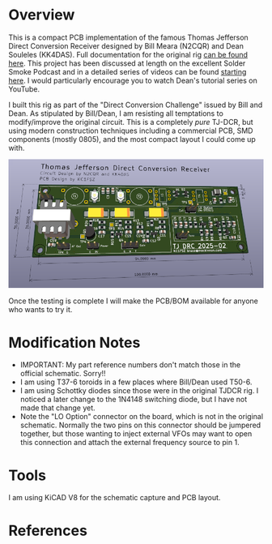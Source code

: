 Overview
========

This is a compact PCB implementation of the famous Thomas Jefferson Direct Conversion Receiver
designed by Bill Meara (N2CQR) and Dean Souleles (KK4DAS). Full documentation for the 
original rig [can be found here](https://hackaday.io/project/190327-high-schoolers-build-a-radio-receiver). This project has been discussed at length
on the excellent Solder Smoke Podcast and in a detailed series of videos can be found
[starting here](https://www.youtube.com/watch?v=rLjxU2rMeXw). I would particularly 
encourage you to watch Dean's tutorial series on YouTube.

I built this rig as part of the "Direct Conversion Challenge" issued by Bill and Dean. As
stipulated by Bill/Dean, I am resisting all temptations to modify/improve the original 
circuit. This is a completely *pure* TJ-DCR, but using modern construction techniques 
including a commercial PCB, SMD components (mostly 0805), and the most compact layout
I could come up with.

![System Picture](docs/pcb-1.png)

Once the testing is complete I will make the PCB/BOM available for anyone who wants
to try it.

Modification Notes
==================

* IMPORTANT: My part reference numbers don't match those in the official schematic.
Sorry!!
* I am using T37-6 toroids in a few places where Bill/Dean used T50-6. 
* I am using Schottky diodes since those were in the original TJDCR rig. I noticed
a later change to the 1N4148 switching diode, but I have not made that change yet.
* Note the "LO Option" connector on the board, which is not in the original 
schematic.  Normally the two pins on this connector
should be jumpered together, but those wanting to inject external VFOs may want to 
open this connection and attach the external frequency source to pin 1. 

Tools
=====

I am using KiCAD V8 for the schematic capture and PCB layout.

References
==========






